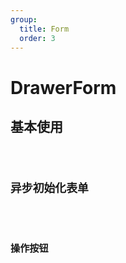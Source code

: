 ```yaml
---
group:
  title: Form
  order: 3
---
```


# DrawerForm

## 基本使用

<code src="./demos/basic" />

## 异步初始化表单

<code src="./demos/requestInitialFormValues" />

## 操作按钮

<code src="./demos/renderCustomActionGroup" />
